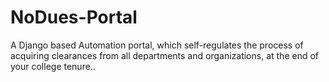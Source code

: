 # NoDues-Portal
 A Django based Automation portal, which self-regulates the process of acquiring clearances from all departments and organizations, at the end of your college tenure..
